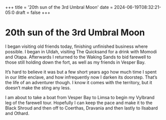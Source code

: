 +++
title = '20th sun of the 3rd Umbral Moon'
date = 2024-06-19T08:32:21-05:0
draft = false
+++

# 20th sun of the 3rd Umbral Moon

I began visiting old friends today, finishing unfinished business where possible. I began in Uldah, visiting The Quicksand for a drink with Momodi and Otapa. Afterwards I returned to the Waking Sands to bid farewell to those still holding down the fort, as well as my friends in Vesper Bay. 

It’s hard to believe it was but a few short years ago how much time I spent in our little enclave, and how infrequently now I darken its doorstep. That’s the life of an adventurer though. I know it comes with the territory, but it doesn’t make the sting any less.

I am about to take a boat from Vesper Bay to Limsa to begin my Vylbrand leg of the farewell tour. Hopefully I can keep the pace and make it to the Black Shroud and then off to Coerthas, Dravania and then lastly to Ilsabard and Othard.
